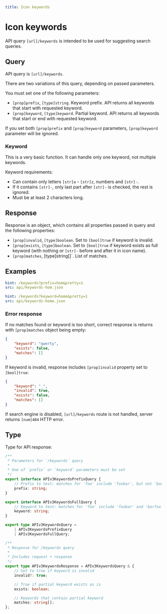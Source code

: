 ```yaml
title: Icon keywords
```

# Icon keywords

API query `[url]/keywords` is intended to be used for suggesting search queries.

## Query

API query is `[url]/keywords`.

There are two variations of this query, depending on passed parameters.

You must set one of the following parameters:

- `[prop]prefix`, `[type]string`. Keyword prefix. API returns all keywords that start with requested keyword.
- `[prop]keyword`, `[type]keyword`. Partial keyword. API returns all keywords that start or end with requested keyword.

If you set both `[prop]prefix` and `[prop]keyword` parameters, `[prop]keyword` parameter will be ignored.

### Keyword

This is a very basic function. It can handle only one keyword, not multiple keywords.

Keyword requirements:

- Can contain only letters `[str]a` - `[str]z`, numbers and `[str]-`.
- If it contains `[str]-`, only last part after `[str]-` is checked, the rest is ignored.
- Must be at least 2 characters long.

## Response

Response is an object, which contains all properties passed in query and the following properties:

- `[prop]invalid`, `[type]boolean`. Set to `[bool]true` if keyword is invalid.
- `[prop]exists`, `[type]boolean`. Set to `[bool]true` if keyword exists as full keyword (with nothing or `[str]-` before and after it in icon name).
- `[prop]matches`, [type]string[]`. List of matches.

## Examples

```yaml
hint: /keywords?prefix=hom&pretty=1
src: api/keywords-hom.json
```

```yaml
hint: /keywords?keyword=home&pretty=1
src: api/keywords-home.json
```

### Error response

If no matches found or keyword is too short, correct response is returns with `[prop]matches` object being empty:

```json
{
	"keyword": "qwerty",
	"exists": false,
	"matches": []
}
```

If keyword is invalid, response includes `[prop]invalid` property set to `[bool]true`:

```json
{
	"keyword": "_",
	"invalid": true,
	"exists": false,
	"matches": []
}
```

If search engine is disabled, `[url]/keywords` route is not handled, server returns `[num]404` HTTP error.

## Type

Type for API response:

```ts
/**
 * Parameters for `/keywords` query
 *
 * One of `prefix` or `keyword` parameters must be set
 */
export interface APIv3KeywordsPrefixQuery {
	// Prefix to test: matches for 'foo' include 'foobar', but not 'barfoo'
	prefix: string;
}

export interface APIv3KeywordsFullQuery {
	// Keyword to test: matches for 'foo' include 'foobar' and 'barfoo'
	keyword: string;
}

export type APIv3KeywordsQuery =
	| APIv3KeywordsPrefixQuery
	| APIv3KeywordsFullQuery;

/**
 * Response for /keywords query
 *
 * Includes request + response
 */
export type APIv3KeywordsResponse = APIv3KeywordsQuery & {
	// Set to true if keyword is invalid
	invalid?: true;

	// True if partial keyword exists as is
	exists: boolean;

	// Keywords that contain partial keyword
	matches: string[];
};
```
